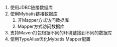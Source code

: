 1. 使用JDBC链接数据库
2. 使用Mybatis链接数据库 
   1. 非Mapper方式访问数据库
   2. Mapper方式访问数据库
3. 支持Maven打包根据不同的环境链接到不同的数据库
4. 使用TypeAlias优化Mybatis Mapper配置